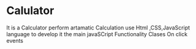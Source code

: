 # Calulator
It is a Calculator perform  artamatic Calculation  use Html ,CSS,JavaScript language to develop it the main javaSCript Functionality Clases On click events 
